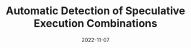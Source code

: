 ---
title: "Automatic Detection of Speculative Execution Combinations"
collection: publications
# permalink: /publication/2022-ccs-automatic-detection-of-speculative-combinations
date: 2022-11-07
authors: Fabian, Guarnieri, Patrignani
venue: CCS'22
paperurl: 'http://xfabian.github.io/files/ccs22.pdf'
paperarxiv: 'https://arxiv.org/abs/2209.01179'
---